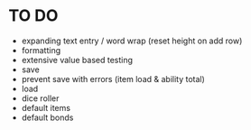 # TO DO
- expanding text entry / word wrap (reset height on add row)
- formatting
- extensive value based testing
- save
- prevent save with errors (item load & ability total)
- load
- dice roller
- default items
- default bonds
